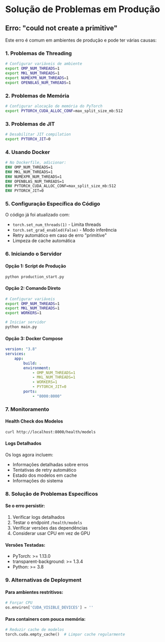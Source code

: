 # Solução de Problemas em Produção

## Erro: "could not create a primitive"

Este erro é comum em ambientes de produção e pode ter várias causas:

### 1. **Problemas de Threading**

```bash
# Configurar variáveis de ambiente
export OMP_NUM_THREADS=1
export MKL_NUM_THREADS=1
export NUMEXPR_NUM_THREADS=1
export OPENBLAS_NUM_THREADS=1
```

### 2. **Problemas de Memória**

```bash
# Configurar alocação de memória do PyTorch
export PYTORCH_CUDA_ALLOC_CONF=max_split_size_mb:512
```

### 3. **Problemas de JIT**

```bash
# Desabilitar JIT compilation
export PYTORCH_JIT=0
```

### 4. **Usando Docker**

```dockerfile
# No Dockerfile, adicionar:
ENV OMP_NUM_THREADS=1
ENV MKL_NUM_THREADS=1
ENV NUMEXPR_NUM_THREADS=1
ENV OPENBLAS_NUM_THREADS=1
ENV PYTORCH_CUDA_ALLOC_CONF=max_split_size_mb:512
ENV PYTORCH_JIT=0
```

### 5. **Configuração Específica do Código**

O código já foi atualizado com:

-   `torch.set_num_threads(1)` - Limita threads
-   `torch.set_grad_enabled(False)` - Modo inferência
-   Retry automático em caso de erro "primitive"
-   Limpeza de cache automática

### 6. **Iniciando o Servidor**

#### Opção 1: Script de Produção

```bash
python production_start.py
```

#### Opção 2: Comando Direto

```bash
# Configurar variáveis
export OMP_NUM_THREADS=1
export MKL_NUM_THREADS=1
export WORKERS=1

# Iniciar servidor
python main.py
```

#### Opção 3: Docker Compose

```yaml
version: "3.8"
services:
    app:
        build: .
        environment:
            - OMP_NUM_THREADS=1
            - MKL_NUM_THREADS=1
            - WORKERS=1
            - PYTORCH_JIT=0
        ports:
            - "8000:8000"
```

### 7. **Monitoramento**

#### Health Check dos Modelos

```bash
curl http://localhost:8000/health/models
```

#### Logs Detalhados

Os logs agora incluem:

-   Informações detalhadas sobre erros
-   Tentativas de retry automático
-   Estado dos modelos em cache
-   Informações do sistema

### 8. **Solução de Problemas Específicos**

#### Se o erro persistir:

1. Verificar logs detalhados
2. Testar o endpoint `/health/models`
3. Verificar versões das dependências
4. Considerar usar CPU em vez de GPU

#### Versões Testadas:

-   PyTorch: >= 1.13.0
-   transparent-background: >= 1.3.4
-   Python: >= 3.8

### 9. **Alternativas de Deployment**

#### Para ambientes restritivos:

```python
# Forçar CPU
os.environ['CUDA_VISIBLE_DEVICES'] = ''
```

#### Para containers com pouca memória:

```python
# Reduzir cache de modelos
torch.cuda.empty_cache()  # Limpar cache regularmente
```
